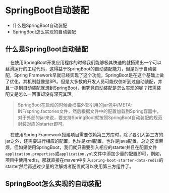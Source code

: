 # SpringBoot自动装配 <!-- {docsify-ignore-all} -->

- 什么是SpringBoot自动装配
- SpringBoot怎么实现的自动装配


## 什么是SpringBoot自动装配

&nbsp; &nbsp; 在使用SpringBoot开发应用程序的时候我们能够极其快速的就搭建出一个可以丝滑运行的工程代码，这得益于SpringBoot的自动装配能力，但是对于自动装配，Spring Framework早就已经实现了这个功能，SpringBoot是在这个基础上做了优化，其机制就像是SPI。但是大多数的开发人员可能仅仅听到过自动装配，并且一提到自动装配就想到SpringBoot，但究竟自动装配是怎么实现的呢？按需装配又是怎么一回事却没有深究其理。

> SpringBoot在启动的时候会扫描外部引用的jar包中/META-INF/spring.factories文件，然后根据文件中的配置加载到Spring容器中，对于外部的jar来说，要支持SpringBoot就按照SpringBoot自动装配的规范封装对应的starter即可。

&nbsp; &nbsp; 在使用Spring Framework搭建项目需要依赖第三方库时，除了要引入第三方的jar之外，还需要进行相应的配置，也许是xml配置，也许是java配置，总之这很麻烦，但如果使用SpringBoot，我们就只需要引入相应的starter并且在配置文件`application.properties`或`application.yml`文件中添加少量的配置即可，例如，项目中使用redis，那就直接在maven中引入`spring-boot-starter-data-redis`的starter然后再通过少量的注解或者配置就可以使用第三方组件了。



## SpringBoot怎么实现的自动装配
